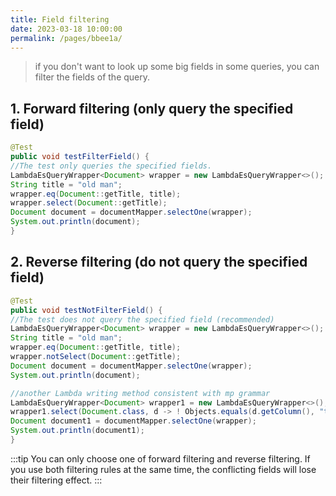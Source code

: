 ```yaml
---
title: Field filtering
date: 2023-03-18 10:00:00
permalink: /pages/bbee1a/
---
```

> if you don't want to look up some big fields in some queries, you can filter the fields of the query.

## 1. Forward filtering (only query the specified field)
```java
@Test
public void testFilterField() {
//The test only queries the specified fields.
LambdaEsQueryWrapper<Document> wrapper = new LambdaEsQueryWrapper<>();
String title = "old man";
wrapper.eq(Document::getTitle, title);
wrapper.select(Document::getTitle);
Document document = documentMapper.selectOne(wrapper);
System.out.println(document);
}
```

## 2. Reverse filtering (do not query the specified field)
```java
@Test
public void testNotFilterField() {
//The test does not query the specified field (recommended)
LambdaEsQueryWrapper<Document> wrapper = new LambdaEsQueryWrapper<>();
String title = "old man";
wrapper.eq(Document::getTitle, title);
wrapper.notSelect(Document::getTitle);
Document document = documentMapper.selectOne(wrapper);
System.out.println(document);

//another Lambda writing method consistent with mp grammar
LambdaEsQueryWrapper<Document> wrapper1 = new LambdaEsQueryWrapper<>();
wrapper1.select(Document.class, d -> ! Objects.equals(d.getColumn(), "title"));
Document document1 = documentMapper.selectOne(wrapper);
System.out.println(document1);
}
```

:::tip 
You can only choose one of forward filtering and reverse filtering. If you use both filtering rules at the same time, the conflicting fields will lose their filtering effect.
:::